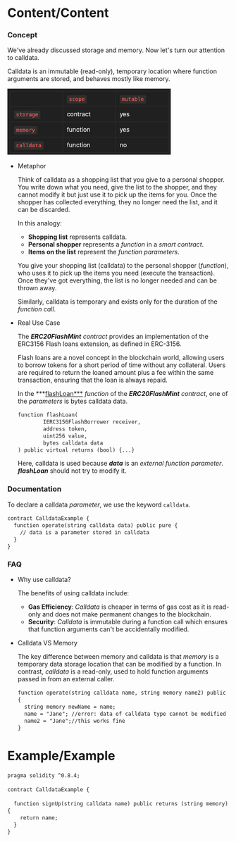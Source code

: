 # Content/Content

### Concept

We've already discussed storage and memory. Now let's turn our attention to calldata.

Calldata is an immutable (read-only), temporary location where function arguments are stored, and behaves mostly like memory.

![Screenshot.png](./img/3-1.png)

- Metaphor
    
    Think of calldata as a shopping list that you give to a personal shopper. You write down what you need, give the list to the shopper, and they cannot modify it but just use it to pick up the items for you. Once the shopper has collected everything, they no longer need the list, and it can be discarded.
    
    In this analogy:
    
    - **Shopping list** represents calldata.
    - **Personal shopper** represents a *function* in a *smart contract*.
    - **Items on the list** represent the *function parameters*.
    
    You give your shopping list (calldata) to the personal shopper (*function*), who uses it to pick up the items you need (execute the transaction). Once they've got everything, the list is no longer needed and can be thrown away. 
    
    Similarly, calldata is temporary and exists only for the duration of the *function call*.
    
- Real Use Case
    
    The ***ERC20FlashMint*** *contract* provides an implementation of the ERC3156 Flash loans extension, as defined in ERC-3156.
    
    Flash loans are a novel concept in the blockchain world, allowing users to borrow tokens for a short period of time without any collateral. Users are required to return the loaned amount plus a fee within the same transaction, ensuring that the loan is always repaid.
    
    In the ***[flashLoan***](https://github.com/OpenZeppelin/openzeppelin-contracts/blob/9e3f4d60c581010c4a3979480e07cc7752f124cc/contracts/token/ERC20/extensions/ERC20FlashMint.sol#L109C5-L114C38) *function* of the ***ERC20FlashMint*** *contract*, one of the *parameters* is bytes calldata data. 
    
    ```solidity
    function flashLoan(
            IERC3156FlashBorrower receiver,
            address token,
            uint256 value,
            bytes calldata data
    ) public virtual returns (bool) {...}
    ```
    
    Here, calldata is used because ***data*** is an *external* *function parameter*. ***flashLoan*** should not try to modify it.
    

### Documentation

To declare a calldata *parameter*, we use the keyword `calldata`.

```solidity
contract CalldataExample {
  function operate(string calldata data) public pure {
    // data is a parameter stored in calldata
  }
}
```

### FAQ

- Why use calldata?
    
    The benefits of using calldata include:
    
    - **Gas Efficiency**: *Calldata* is cheaper in terms of gas cost as it is read-only and does not make permanent changes to the blockchain.
    - **Security**: *Calldata* is immutable during a function call which ensures that function arguments can't be accidentally modified.
- Calldata VS Memory
    
    The key difference between memory and calldata is that *memory* is a temporary data storage location that can be modified by a function. In contrast, *calldata* is a read-only, used to hold function arguments passed in from an external caller.
    
    ```solidity
    function operate(string calldata name, string memory name2) public {
      string memory newName = name;
      name = "Jane"; //error: data of calldata type cannot be modified
      name2 = "Jane";//this works fine
    }
    ```
    

# Example/Example

```solidity
pragma solidity ^0.8.4;

contract CalldataExample {

  function signUp(string calldata name) public returns (string memory) {
    return name;
  }
}
```
